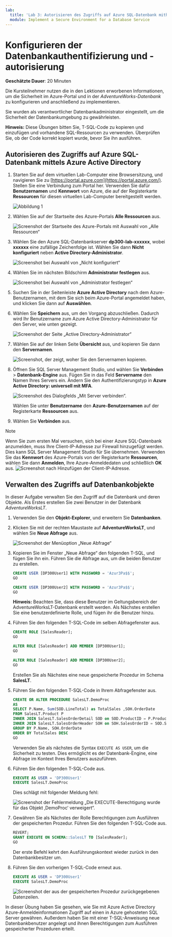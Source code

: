 ```yaml
---
lab:
  title: 'Lab 3: Autorisieren des Zugriffs auf Azure SQL-Datenbank mithilfe von Azure Active Directory'
  module: Implement a Secure Environment for a Database Service
---
```


# Konfigurieren der Datenbankauthentifizierung und -autorisierung

**Geschätzte Dauer**: 20 Minuten

Die Kursteilnehmer nutzen die in den Lektionen erworbenen Informationen, um die Sicherheit im Azure-Portal und in der *AdventureWorks-Datenbank* zu konfigurieren und anschließend zu implementieren.

Sie wurden als verantwortlicher Datenbankadministrator eingestellt, um die Sicherheit der Datenbankumgebung zu gewährleisten.

**Hinweis:** Diese Übungen bitten Sie, T-SQL-Code zu kopieren und einzufügen und vorhandene SQL-Ressourcen zu verwenden. Überprüfen Sie, ob der Code korrekt kopiert wurde, bevor Sie ihn ausführen.

## Autorisieren des Zugriffs auf Azure SQL-Datenbank mittels Azure Active Directory

1. Starten Sie auf dem virtuellen Lab-Computer eine Browsersitzung, und navigieren Sie zu [https://portal.azure.com](https://portal.azure.com/). Stellen Sie eine Verbindung zum Portal her. Verwenden Sie dafür **Benutzernamen** und **Kennwort** von Azure, die auf der Registerkarte **Ressourcen** für diesen virtuellen Lab-Computer bereitgestellt werden.

    ![Abbildung 1](../images/dp-300-module-01-lab-01.png)

1. Wählen Sie auf der Startseite des Azure-Portals **Alle Ressourcen** aus.

    ![Screenshot der Startseite des Azure-Portals mit Auswahl von „Alle Ressourcen“](../images/dp-300-module-03-lab-01.png)

1. Wählen Sie den Azure SQL-Datenbankserver **dp300-lab-xxxxxx**, wobei **xxxxxx** eine zufällige Zeichenfolge ist. Wählen Sie dann **Nicht konfiguriert** neben **Active Directory-Administrator**.

    ![Screenshot bei Auswahl von „Nicht konfiguriert“](../images/dp-300-module-03-lab-02.png)

1. Wählen Sie im nächsten Bildschirm **Administrator festlegen** aus.

    ![Screenshot bei Auswahl von „Administrator festlegen“](../images/dp-300-module-03-lab-03.png)

1. Suchen Sie in der Seitenleiste **Azure Active Directory** nach dem Azure-Benutzernamen, mit dem Sie sich beim Azure-Portal angemeldet haben, und klicken Sie dann auf **Auswählen**.

1. Wählen Sie **Speichern** aus, um den Vorgang abzuschließen. Dadurch wird Ihr Benutzername zum Azure Active Directory-Administrator für den Server, wie unten gezeigt.

    ![Screenshot der Seite „Active Directory-Administrator“](../images/dp-300-module-03-lab-04.png)

1. Wählen Sie auf der linken Seite **Übersicht** aus, und kopieren Sie dann den **Servernamen**.

    ![Screenshot, der zeigt, woher Sie den Servernamen kopieren.](../images/dp-300-module-03-lab-05.png)

1. Öffnen Sie SQL Server Management Studio, und wählen Sie **Verbinden** > **Datenbank-Engine** aus. Fügen Sie in das Feld **Servername** den Namen Ihres Servers ein. Ändern Sie den Authentifizierungstyp in **Azure Active Directory: universell mit MFA**.

    ![Screenshot des Dialogfelds „Mit Server verbinden“.](../images/dp-300-module-03-lab-06.png)

    Wählen Sie unter **Benutzername** den **Azure-Benutzernamen** auf der Registerkarte **Ressourcen** aus.

1. Wählen Sie **Verbinden** aus.

> [!NOTE]
> Wenn Sie zum ersten Mal versuchen, sich bei einer Azure SQL-Datenbank anzumelden, muss Ihre Client-IP-Adresse zur Firewall hinzugefügt werden. Dies kann SQL Server Management Studio für Sie übernehmen. Verwenden Sie das **Kennwort** des Azure-Portals von der Registerkarte **Ressourcen**, wählen Sie dann **Anmelden**, Ihre Azure-Anmeldedaten und schließlich **OK** aus.
> ![Screenshot nach Hinzufügen der Client-IP-Adresse.](../images/dp-300-module-03-lab-07.png)

## Verwalten des Zugriffs auf Datenbankobjekte

In dieser Aufgabe verwalten Sie den Zugriff auf die Datenbank und deren Objekte. Als Erstes erstellen Sie zwei Benutzer in der Datenbank *AdventureWorksLT*.

1. Verwenden Sie den **Objekt-Explorer**, und erweitern Sie **Datenbanken**.
1. Klicken Sie mit der rechten Maustaste auf **AdventureWorksLT**, und wählen Sie **Neue Abfrage** aus.

    ![Screenshot der Menüoption „Neue Abfrage“](../images/dp-300-module-03-lab-08.png)

1. Kopieren Sie im Fenster „Neue Abfrage“ den folgenden T-SQL, und fügen Sie ihn ein. Führen Sie die Abfrage aus, um die beiden Benutzer zu erstellen.

    ```sql
    CREATE USER [DP300User1] WITH PASSWORD = 'Azur3Pa$$';
    GO

    CREATE USER [DP300User2] WITH PASSWORD = 'Azur3Pa$$';
    GO
    ```

    **Hinweis:** Beachten Sie, dass diese Benutzer im Geltungsbereich der AdventureWorksLT-Datenbank erstellt werden. Als Nächstes erstellen Sie eine benutzerdefinierte Rolle, und fügen ihr die Benutzer hinzu.

1. Führen Sie den folgenden T-SQL-Code im selben Abfragefenster aus.

    ```sql
    CREATE ROLE [SalesReader];
    GO

    ALTER ROLE [SalesReader] ADD MEMBER [DP300User1];
    GO

    ALTER ROLE [SalesReader] ADD MEMBER [DP300User2];
    GO
    ```

    Erstellen Sie als Nächstes eine neue gespeicherte Prozedur im Schema **SalesLT**.

1. Führen Sie den folgenden T-SQL-Code in Ihrem Abfragefenster aus.

    ```sql
    CREATE OR ALTER PROCEDURE SalesLT.DemoProc
    AS
    SELECT P.Name, Sum(SOD.LineTotal) as TotalSales ,SOH.OrderDate
    FROM SalesLT.Product P
    INNER JOIN SalesLT.SalesOrderDetail SOD on SOD.ProductID = P.ProductID
    INNER JOIN SalesLT.SalesOrderHeader SOH on SOH.SalesOrderID = SOD.SalesOrderID
    GROUP BY P.Name, SOH.OrderDate
    ORDER BY TotalSales DESC
    GO
    ```

    Verwenden Sie als nächstes die Syntax `EXECUTE AS USER`, um die Sicherheit zu testen. Dies ermöglicht es der Datenbank-Engine, eine Abfrage im Kontext Ihres Benutzers auszuführen.

1. Führen Sie den folgenden T-SQL-Code aus.

    ```sql
    EXECUTE AS USER = 'DP300User1'
    EXECUTE SalesLT.DemoProc
    ```

    Dies schlägt mit folgender Meldung fehl:

    ![Screenshot der Fehlermeldung „Die EXECUTE-Berechtigung wurde für das Objekt ‚DemoProc‘ verweigert“.](../images/dp-300-module-03-lab-09.png)

1. Gewähren Sie als Nächstes der Rolle Berechtigungen zum Ausführen der gespeicherten Prozedur. Führen Sie den folgenden T-SQL-Code aus.

    ```sql
    REVERT;
    GRANT EXECUTE ON SCHEMA::SalesLT TO [SalesReader];
    GO
    ```

    Der erste Befehl kehrt den Ausführungskontext wieder zurück in den Datenbankbesitzer um.

1. Führen Sie den vorherigen T-SQL-Code erneut aus.

    ```sql
    EXECUTE AS USER = 'DP300User1'
    EXECUTE SalesLT.DemoProc
    ```

    ![Screenshot der aus der gespeicherten Prozedur zurückgegebenen Datenzeilen.](../images/dp-300-module-03-lab-10.png)

In dieser Übung haben Sie gesehen, wie Sie mit Azure Active Directory Azure-Anmeldeinformationen Zugriff auf einen in Azure gehosteten SQL Server gewähren. Außerdem haben Sie mit einer T-SQL-Anweisung neue Datenbankbenutzer angelegt und ihnen Berechtigungen zum Ausführen gespeicherter Prozeduren erteilt.
